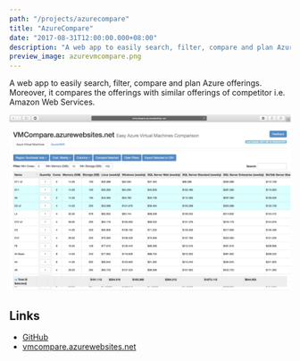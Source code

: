 ```yaml
---
path: "/projects/azurecompare"
title: "AzureCompare"
date: "2017-08-31T12:00:00.000+08:00"
description: "A web app to easily search, filter, compare and plan Azure offerings."
preview_image: azurevmcompare.png
---
```


A web app to easily search, filter, compare and plan Azure offerings. Moreover, it compares the offerings with similar offerings of competitor i.e. Amazon Web Services.

![Azure VM Compare](./azurevmcompare.png)

## Links

- [GitHub](https://github.com/WaqasAliAbbasi/azurecompare)
- [vmcompare.azurewebsites.net](http://vmcompare.azurewebsites.net)
